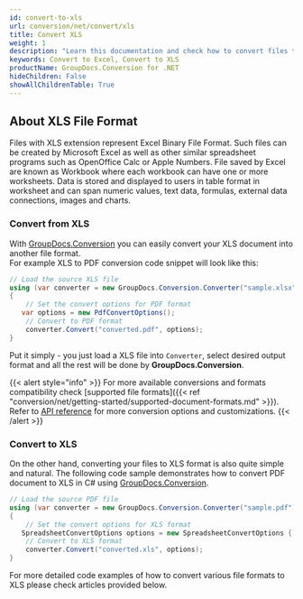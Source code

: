 ```yaml
---
id: convert-to-xls
url: conversion/net/convert/xls
title: Convert XLS
weight: 1
description: "Learn this documentation and check how to convert files to Microsoft Excel 97-2003 (XLS) format with GroupDocs.Conversion for .NET."
keywords: Convert to Excel, Convert to XLS
productName: GroupDocs.Conversion for .NET
hideChildren: False
showAllChildrenTable: True
---
```


## About XLS File Format

Files with XLS extension represent Excel Binary File Format. Such files can be created by Microsoft Excel as well as other similar spreadsheet programs such as OpenOffice Calc or Apple Numbers. File saved by Excel are known as Workbook where each workbook can have one or more worksheets. Data is stored and displayed to users in table format in worksheet and can span numeric values, text data, formulas, external data connections, images and charts.

### Convert from XLS

With [GroupDocs.Conversion](https://products.groupdocs.com/conversion/net) you can easily convert your XLS document into another file format.  
For example XLS to PDF conversion code snippet will look like this:

```csharp
// Load the source XLS file
using (var converter = new GroupDocs.Conversion.Converter("sample.xlsx"))
{
    // Set the convert options for PDF format
   var options = new PdfConvertOptions();
    // Convert to PDF format
    converter.Convert("converted.pdf", options);
}
```

Put it simply - you just load a XLS file into `Converter`, select desired output format and all the rest will be done by **GroupDocs.Conversion**.  

{{< alert style="info" >}}
For more available conversions and formats compatibility check [supported file formats]({{< ref "conversion/net/getting-started/supported-document-formats.md" >}}).
Refer to [API reference](https://apireference.groupdocs.com/conversion/net/groupdocs.conversion.options.convert) for more conversion options and customizations.
{{< /alert >}}

### Convert to XLS

On the other hand, converting your files to XLS format is also quite simple and natural.
The following code sample demonstrates how to convert PDF document to XLS in C# using [GroupDocs.Conversion](https://products.groupdocs.com/conversion/net).

```csharp
// Load the source PDF file
using (var converter = new GroupDocs.Conversion.Converter("sample.pdf"))
{
    // Set the convert options for XLS format
   SpreadsheetConvertOptions options = new SpreadsheetConvertOptions { Format = GroupDocs.Conversion.FileTypes.SpreadsheetFileType.Xls };
    // Convert to XLS format
    converter.Convert("converted.xls", options);
}
```

For more detailed code examples of how to convert various file formats to XLS please check articles provided below.
